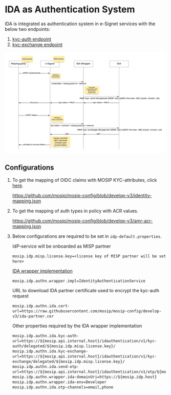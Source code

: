 # IDA as Authentication System

IDA is integrated as authentication system in e-Signet services with the below two endpoints:

1. [kyc-auth endpoint](https://mosip.stoplight.io/docs/id-authentication/branches/main/e1010cf7b1ea6-kyc-auth)
2. [kyc-exchange endpoint](https://mosip.stoplight.io/docs/id-authentication/branches/main/645a92f1b98c0-kyc-exchange)

![](_images/ida-esignet-integration.png)

## Configurations

1. To get the mapping of OIDC claims with MOSIP KYC-attributes, click [here]().

   https://github.com/mosip/mosip-config/blob/develop-v3/identity-mapping.json
   
2. To get the mapping of auth types in policy with ACR values.

   https://github.com/mosip/mosip-config/blob/develop-v3/amr-acr-mapping.json

3. Below configurations are required to be set in `idp-default.properties`.

   IdP-service will be onboarded as MISP partner
   ```
   mosip.idp.misp.license.key=<license key of MISP partner will be set here>
   ```

   [IDA wrapper implementation](https://github.com/mosip/idp/blob/master/authentication-wrapper/src/main/java/io/mosip/idp/authwrapper/service/IdentityAuthenticationService.java)
   ```
   mosip.idp.authn.wrapper.impl=IdentityAuthenticationService
   ```

   URL to download IDA partner certificate used to encrypt the kyc-auth request
   ```
   mosip.idp.authn.ida.cert-url=https://raw.githubusercontent.com/mosip/mosip-config/develop-v3/ida-partner.cer
   ```
 
   Other properties required by the IDA wrapper implementation
   ```
   mosip.idp.authn.ida.kyc-auth-url=https://${mosip.api.internal.host}/idauthentication/v1/kyc-auth/delegated/${mosip.idp.misp.license.key}/
   mosip.idp.authn.ida.kyc-exchange-url=https://${mosip.api.internal.host}/idauthentication/v1/kyc-exchange/delegated/${mosip.idp.misp.license.key}/
   mosip.idp.authn.ida.send-otp-url=https://${mosip.api.internal.host}/idauthentication/v1/otp/${mosip.idp.misp.license.key}/
   mosip.idp.authn.wrapper.ida-domainUri=https://${mosip.idp.host}
   mosip.idp.authn.wrapper.ida-env=Developer
   mosip.idp.authn.ida.otp-channels=email,phone
   ```

